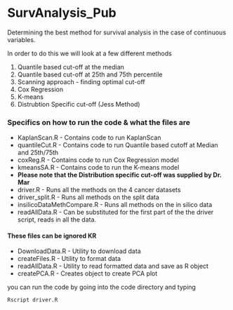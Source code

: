 # SurvAnalysis_Pub
Determining the best method for survival analysis in the case of continuous variables.

In order to do this we will look at a few different methods

1. Quantile based cut-off at the median
2. Quantile based cut-off at 25th and 75th percentile
3. Scanning approach - finding optimal cut-off
4. Cox Regression
5. K-means
6. Distrubtion Specific cut-off (Jess Method)

### Specifics on how to run the code & what the files are

* KaplanScan.R - Contains code to run KaplanScan
* quantileCut.R - Contains code to run Quantile based cutoff at Median and 25th/75th
* coxReg.R - Contains code to run Cox Regression model
* kmeansSA.R - Contains code to run the K-means model
* **Please note that the Distribution specific cut-off was supplied by Dr. Mar**
* driver.R - Runs all the methods on the 4 cancer datasets
* driver_split.R - Runs all methods on the split data
* insilicoDataMethCompare.R - Runs all methods on the in silico data
* readAllData.R - Can be substituted for the first part of the the driver script, reads in all the data. 

#### These files can be ignored KR
* DownloadData.R - Utility to download data
* createFiles.R - Utility to format data
* readAllData.R - Utility to read formatted data and save as R object
* createPCA.R - Creates object to create PCA plot









you can run the code by going into the code directory and typing 


```Rscript driver.R ```




